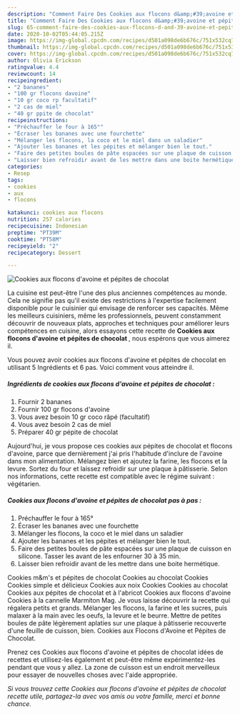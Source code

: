 ```yaml
---
description: "Comment Faire Des Cookies aux flocons d&amp;#39;avoine et pépites de chocolat"
title: "Comment Faire Des Cookies aux flocons d&amp;#39;avoine et pépites de chocolat"
slug: 65-comment-faire-des-cookies-aux-flocons-d-and-39-avoine-et-pepites-de-chocolat
date: 2020-10-02T05:44:05.215Z
image: https://img-global.cpcdn.com/recipes/d501a098de6b676c/751x532cq70/cookies-aux-flocons-davoine-et-pepites-de-chocolat-photo-principale-de-la-recette.jpg
thumbnail: https://img-global.cpcdn.com/recipes/d501a098de6b676c/751x532cq70/cookies-aux-flocons-davoine-et-pepites-de-chocolat-photo-principale-de-la-recette.jpg
cover: https://img-global.cpcdn.com/recipes/d501a098de6b676c/751x532cq70/cookies-aux-flocons-davoine-et-pepites-de-chocolat-photo-principale-de-la-recette.jpg
author: Olivia Erickson
ratingvalue: 4.4
reviewcount: 14
recipeingredient:
- "2 bananes"
- "100 gr flocons davoine"
- "10 gr coco rp facultatif"
- "2 cas de miel"
- "40 gr ppite de chocolat"
recipeinstructions:
- "Préchauffer le four à 165°"
- "Écraser les bananes avec une fourchette"
- "Mélanger les flocons, la coco et le miel dans un saladier"
- "Ajouter les bananes et les pépites et mélanger bien le tout."
- "Faire des petites boules de pâte espacées sur une plaque de cuisson en silicone. Tasser les avant de les enfourner 30 à 35 min."
- "Laisser bien refroidir avant de les mettre dans une boite hermétique."
categories:
- Resep
tags:
- cookies
- aux
- flocons

katakunci: cookies aux flocons 
nutrition: 257 calories
recipecuisine: Indonesian
preptime: "PT39M"
cooktime: "PT58M"
recipeyield: "2"
recipecategory: Dessert

---
```



![Cookies aux flocons d&#39;avoine et pépites de chocolat](https://img-global.cpcdn.com/recipes/d501a098de6b676c/751x532cq70/cookies-aux-flocons-davoine-et-pepites-de-chocolat-photo-principale-de-la-recette.jpg)

La cuisine est peut-être l'une des plus anciennes compétences au monde. Cela ne signifie pas qu'il existe des restrictions à l'expertise facilement disponible pour le cuisinier qui envisage de renforcer ses capacités. Même les meilleurs cuisiniers, même les professionnels, peuvent constamment découvrir de nouveaux plats, approches et techniques pour améliorer leurs compétences en cuisine, alors essayons cette recette de <strong> Cookies aux flocons d&#39;avoine et pépites de chocolat </strong>, nous espérons que vous aimerez il.

<!--inarticleads1-->

Vous pouvez avoir cookies aux flocons d&#39;avoine et pépites de chocolat en utilisant 5 Ingrédients et 6 pas. Voici comment vous atteindre il.

##### Ingrédients de cookies aux flocons d&#39;avoine et pépites de chocolat :

1. Fournir 2 bananes
1. Fournir 100 gr flocons d&#39;avoine
1. Vous avez besoin 10 gr coco râpé (facultatif)
1. Vous avez besoin 2 cas de miel
1. Préparer 40 gr pépite de chocolat


Aujourd&#39;hui, je vous propose ces cookies aux pépites de chocolat et flocons d&#39;avoine, parce que dernièrement j&#39;ai pris l&#39;habitude d&#39;inclure de l&#39;avoine dans mon alimentation. Mélangez bien et ajoutez la farine, les flocons et la levure. Sortez du four et laissez refroidir sur une plaque à pâtisserie. Selon nos informations, cette recette est compatible avec le régime suivant : végétarien. 

<!--inarticleads2-->

##### Cookies aux flocons d&#39;avoine et pépites de chocolat pas à pas :

1. Préchauffer le four à 165°
1. Écraser les bananes avec une fourchette
1. Mélanger les flocons, la coco et le miel dans un saladier
1. Ajouter les bananes et les pépites et mélanger bien le tout.
1. Faire des petites boules de pâte espacées sur une plaque de cuisson en silicone. Tasser les avant de les enfourner 30 à 35 min.
1. Laisser bien refroidir avant de les mettre dans une boite hermétique.


Cookies m&amp;m&#39;s et pépites de chocolat Cookies au chocolat Cookies Cookies simple et délicieux Cookies aux noix Cookies Cookies au chocolat Cookies aux pépites de chocolat et à l&#39;abricot Cookies aux flocons d&#39;avoine Cookies à la cannelle Marmiton Mag. Je vous laisse découvrir la recette qui régalera petits et grands. Mélanger les flocons, la farine et les sucres, puis malaxer à la main avec les oeufs, la levure et le beurre. Mettre de petites boules de pâte légèrement aplaties sur une plaque à pâtisserie recouverte d&#39;une feuille de cuisson, bien. Cookies aux Flocons d&#39;Avoine et Pépites de Chocolat. 

<!--inarticleads1-->

<p>
Prenez ces Cookies aux flocons d&#39;avoine et pépites de chocolat idées de recettes et utilisez-les également et peut-être même expérimentez-les pendant que vous y allez. La zone de cuisson est un endroit merveilleux pour essayer de nouvelles choses avec l'aide appropriée.
</p>

<p>
<i>Si vous trouvez cette Cookies aux flocons d&#39;avoine et pépites de chocolat recette utile, partagez-la avec vos amis ou votre famille, merci et bonne chance.</i>
</p>
